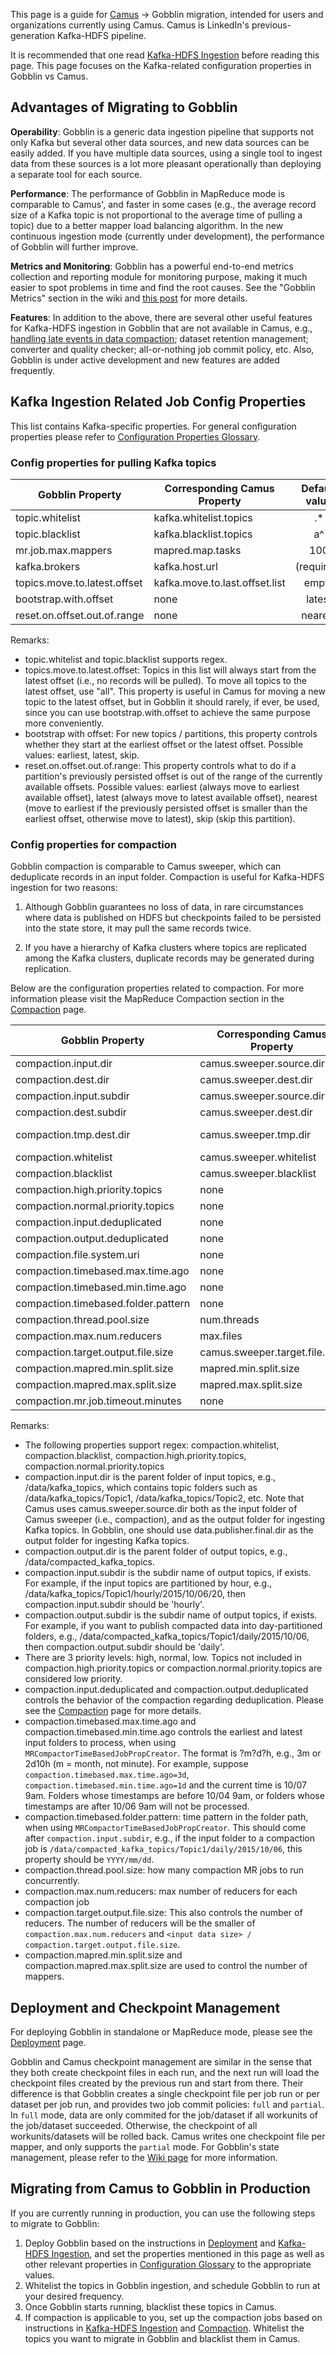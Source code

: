 This page is a guide for [Camus](https://github.com/linkedin/camus) → Gobblin migration, intended for users and organizations currently using Camus. Camus is LinkedIn's previous-generation Kafka-HDFS pipeline.

It is recommended that one read [Kafka-HDFS Ingestion](../case-studies/Kafka-HDFS-Ingestion) before reading this page. This page focuses on the Kafka-related configuration properties in Gobblin vs Camus.

## Advantages of Migrating to Gobblin

**Operability**: Gobblin is a generic data ingestion pipeline that supports not only Kafka but several other data sources, and new data sources can be easily added. If you have multiple data sources, using a single tool to ingest data from these sources is a lot more pleasant operationally than deploying a separate tool for each source.

**Performance**: The performance of Gobblin in MapReduce mode is comparable to Camus', and faster in some cases (e.g., the average record size of a Kafka topic is not proportional to the average time of pulling a topic) due to a better mapper load balancing algorithm. In the new continuous ingestion mode (currently under development), the performance of Gobblin will further improve.

**Metrics and Monitoring**: Gobblin has a powerful end-to-end metrics collection and reporting module for monitoring purpose, making it much easier to spot problems in time and find the root causes. See the "Gobblin Metrics" section in the wiki and [this post](../metrics/Gobblin-Metrics-next-generation-instrumentation-for-applications) for more details.

**Features**: In addition to the above, there are several other useful features for Kafka-HDFS ingestion in Gobblin that are not available in Camus, e.g., [handling late events in data compaction](../user-guide/Compaction#handling-late-records); dataset retention management; converter and quality checker; all-or-nothing job commit policy, etc. Also, Gobblin is under active development and new features are added frequently.

## Kafka Ingestion Related Job Config Properties

This list contains Kafka-specific properties. For general configuration properties please refer to [Configuration Properties Glossary](../user-guide/Configuration-Properties-Glossary).

### Config properties for pulling Kafka topics

| Gobblin Property   |  Corresponding Camus Property | Default value |
|----------|-------------|:------:|
| topic.whitelist |  kafka.whitelist.topics | .*|
| topic.blacklist |  kafka.blacklist.topics  | a^ |
| mr.job.max.mappers | mapred.map.tasks | 100 |
| kafka.brokers  | kafka.host.url | (required) |
| topics.move.to.latest.offset  | kafka.move.to.last.offset.list | empty |
| bootstrap.with.offset  | none | latest |
| reset.on.offset.out.of.range | none | nearest |

Remarks:

* topic.whitelist and topic.blacklist supports regex.
* topics.move.to.latest.offset: Topics in this list will always start from the latest offset (i.e., no records will be pulled). To move all topics to the latest offset, use "all". This property is useful in Camus for moving a new topic to the latest offset, but in Gobblin it should rarely, if ever, be used, since you can use bootstrap.with.offset to achieve the same purpose more conveniently.
* bootstrap with offset: For new topics / partitions, this property controls whether they start at the earliest offset or the latest offset. Possible values: earliest, latest, skip.
* reset.on.offset.out.of.range: This property controls what to do if a partition's previously persisted offset is out of the range of the currently available offsets. Possible values: earliest (always move to earliest available offset), latest (always move to latest available offset), nearest (move to earliest if the previously persisted offset is smaller than the earliest offset, otherwise move to latest), skip (skip this partition).

### Config properties for compaction

Gobblin compaction is comparable to Camus sweeper, which can deduplicate records in an input folder. Compaction is useful for Kafka-HDFS ingestion for two reasons:

1. Although Gobblin guarantees no loss of data, in rare circumstances where data is published on HDFS but checkpoints failed to be persisted into the state store, it may pull the same records twice.

2. If you have a hierarchy of Kafka clusters where topics are replicated among the Kafka clusters, duplicate records may be generated during replication.

Below are the configuration properties related to compaction. For more information please visit the MapReduce Compaction section in the [Compaction](../user-guide/Compaction) page.

| Gobblin Property   |  Corresponding Camus Property | Default value |
|----------|-------------|:------:|
| compaction.input.dir |  camus.sweeper.source.dir | (required) |
| compaction.dest.dir |  camus.sweeper.dest.dir | (required) |
| compaction.input.subdir |  camus.sweeper.source.dir | hourly |
| compaction.dest.subdir |  camus.sweeper.dest.dir | daily |
| compaction.tmp.dest.dir | camus.sweeper.tmp.dir | /tmp/gobblin-compaction |
| compaction.whitelist |  camus.sweeper.whitelist | .* |
| compaction.blacklist |  camus.sweeper.blacklist | a^ |
| compaction.high.priority.topics | none |a^|
| compaction.normal.priority.topics | none |a^|
| compaction.input.deduplicated | none | false |
| compaction.output.deduplicated | none | true |
| compaction.file.system.uri | none ||
| compaction.timebased.max.time.ago |  none | 3d |
| compaction.timebased.min.time.ago | none | 1d |
| compaction.timebased.folder.pattern | none | YYYY/mm/dd |
| compaction.thread.pool.size | num.threads | 20 |
| compaction.max.num.reducers | max.files | 900 |
| compaction.target.output.file.size | camus.sweeper.target.file.size | 268435456 |
| compaction.mapred.min.split.size | mapred.min.split.size | 268435456 |
| compaction.mapred.max.split.size | mapred.max.split.size | 268435456 |
| compaction.mr.job.timeout.minutes | none | |

Remarks:

* The following properties support regex: compaction.whitelist, compaction.blacklist, compaction.high.priority.topics, compaction.normal.priority.topics
* compaction.input.dir is the parent folder of input topics, e.g., /data/kafka_topics, which contains topic folders such as /data/kafka_topics/Topic1, /data/kafka_topics/Topic2, etc. Note that Camus uses camus.sweeper.source.dir both as the input folder of Camus sweeper (i.e., compaction), and as the output folder for ingesting Kafka topics. In Gobblin, one should use data.publisher.final.dir as the output folder for ingesting Kafka topics.
* compaction.output.dir is the parent folder of output topics, e.g., /data/compacted_kafka_topics.
* compaction.input.subdir is the subdir name of output topics, if exists. For example, if the input topics are partitioned by hour, e.g., /data/kafka_topics/Topic1/hourly/2015/10/06/20, then compaction.input.subdir should be 'hourly'.
* compaction.output.subdir is the subdir name of output topics, if exists. For example, if you want to publish compacted data into day-partitioned folders, e.g., /data/compacted_kafka_topics/Topic1/daily/2015/10/06, then compaction.output.subdir should be 'daily'.
* There are 3 priority levels: high, normal, low. Topics not included in compaction.high.priority.topics or compaction.normal.priority.topics are considered low priority.
* compaction.input.deduplicated and compaction.output.deduplicated controls the behavior of the compaction regarding deduplication. Please see the [Compaction](../user-guide/Compaction) page for more details.
* compaction.timebased.max.time.ago and compaction.timebased.min.time.ago controls the earliest and latest input folders to process, when using `MRCompactorTimeBasedJobPropCreator`. The format is ?m?d?h, e.g., 3m or 2d10h (m = month, not minute). For example, suppose `compaction.timebased.max.time.ago=3d`, `compaction.timebased.min.time.ago=1d` and the current time is 10/07 9am. Folders whose timestamps are before 10/04 9am, or folders whose timestamps are after 10/06 9am will not be processed.
* compaction.timebased.folder.pattern: time pattern in the folder path, when using `MRCompactorTimeBasedJobPropCreator`. This should come after `compaction.input.subdir`, e.g., if the input folder to a compaction job is `/data/compacted_kafka_topics/Topic1/daily/2015/10/06`, this property should be `YYYY/mm/dd`.
* compaction.thread.pool.size: how many compaction MR jobs to run concurrently.
* compaction.max.num.reducers: max number of reducers for each compaction job
* compaction.target.output.file.size: This also controls the number of reducers. The number of reducers will be the smaller of `compaction.max.num.reducers` and `<input data size> / compaction.target.output.file.size`.
* compaction.mapred.min.split.size and compaction.mapred.max.split.size are used to control the number of mappers.

## Deployment and Checkpoint Management

For deploying Gobblin in standalone or MapReduce mode, please see the [Deployment](../user-guide/Gobblin-Deployment) page.

Gobblin and Camus checkpoint management are similar in the sense that they both create checkpoint files in each run, and the next run will load the checkpoint files created by the previous run and start from there. Their difference is that Gobblin creates a single checkpoint file per job run or per dataset per job run, and provides two job commit policies: `full` and `partial`. In `full` mode, data are only commited for the job/dataset if all workunits of the job/dataset succeeded. Otherwise, the checkpoint of all workunits/datasets will be rolled back. Camus writes one checkpoint file per mapper, and only supports the `partial` mode. For Gobblin's state management, please refer to the [Wiki page](../user-guide/State-Management-and-Watermarks) for more information.

## Migrating from Camus to Gobblin in Production

If you are currently running in production, you can use the following steps to migrate to Gobblin:
1. Deploy Gobblin based on the instructions in [Deployment](../user-guide/Gobblin-Deployment) and [Kafka-HDFS Ingestion](../case-studies/Kafka-HDFS-Ingestion), and set the properties mentioned in this page as well as other relevant properties in [Configuration Glossary](../user-guide/Configuration-Properties-Glossary) to the appropriate values.
2. Whitelist the topics in Gobblin ingestion, and schedule Gobblin to run at your desired frequency.
3. Once Gobblin starts running, blacklist these topics in Camus.
4. If compaction is applicable to you, set up the compaction jobs based on instructions in [Kafka-HDFS Ingestion](../case-studies/Kafka-HDFS-Ingestion) and [Compaction](../user-guide/Compaction). Whitelist the topics you want to migrate in Gobblin and blacklist them in Camus.
